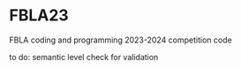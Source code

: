 # FBLA23
FBLA coding and programming 2023-2024 competition code

to do: semantic level check for validation